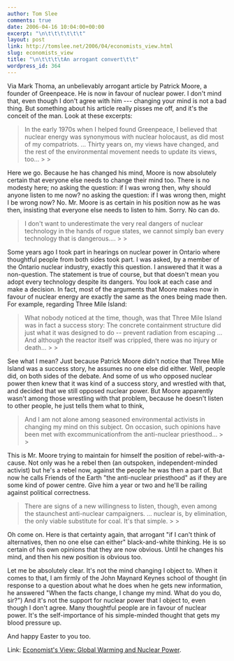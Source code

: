 ```yaml
---
author: Tom Slee
comments: true
date: 2006-04-16 10:04:00+00:00
excerpt: "\n\t\t\t\t\t\t"
layout: post
link: http://tomslee.net/2006/04/economists_view.html
slug: economists_view
title: "\n\t\t\t\tAn arrogant convert\t\t"
wordpress_id: 364
---
```



				

Via Mark Thoma, an unbelievably arrogant article by Patrick Moore, a founder of Greenpeace. He is now in favour of nuclear power. I don't mind that, even though I don't agree with him --- changing your mind is not a bad thing. But something about his article really pisses me off, and it's the conceit of the man. Look at these excerpts:

<blockquote>In the early 1970s when I helped found Greenpeace, I believed that
nuclear energy was synonymous with nuclear holocaust, as did most of my
compatriots. ... Thirty years on, my views have changed, and the rest of the
environmental movement needs to update its views, too...
> 
> </blockquote>

Here we go. Because he has changed his mind, Moore is now absolutely certain that everyone else needs to change their mind too. There is no modesty here; no asking the question: if I was wrong then, why should anyone listen to me now? no asking the question: if I was wrong then, might I be wrong now? No. Mr. Moore is as certain in his position now as he was then, insisting that everyone else needs to listen to him. Sorry. No can do.

<blockquote>I
don't want to underestimate the very real dangers of nuclear technology in the
hands of rogue states, we cannot simply ban every technology that is dangerous....
> 
> </blockquote>




Some years ago I took part in hearings on nuclear power in Ontario where thoughtful people from both sides took part. I was asked, by a member of the Ontario nuclear industry, exactly this question. I answered that it was a non-question. The statement is true of course, but that doesn't mean you adopt every technology despite its dangers. You look at each case and make a decision. In fact, most of the arguments that Moore makes now in favour of nuclear energy are exactly the same as the ones being made then. For example, regarding Three Mile Island:

<blockquote>What nobody noticed at the time, though, was that Three Mile Island was in
fact a success story: The concrete containment structure did just what it was
designed to do -- prevent radiation from escaping ... And although the reactor
itself was crippled, there was no injury or death... 
> 
> </blockquote>

See what I mean? Just because Patrick Moore didn't notice that Three Mile Island was a success story, he assumes no one else did either. Well, people did, on both sides of the debate. And some of us who opposed nuclear power then knew that it was kind of a success story, and wrestled with that, and decided that we still opposed nuclear power. But Moore apparently wasn't among those wrestling with that problem, because he doesn't listen to other people, he just tells them what to think,

<blockquote>And I am not alone among seasoned environmental
activists in changing my mind on this subject. On occasion, such opinions have been met with excommunicationfrom the
anti-nuclear priesthood...
> 
> </blockquote>

This is Mr. Moore trying to maintain for himself the position of rebel-with-a-cause. Not only was he a rebel then (an outspoken, independent-minded activist) but he's a rebel now, against the people he was then a part of. But now he calls Friends of the Earth "the anti-nuclear priesthood" as if they are some kind of power centre. Give him a year or two and he'll be railing against political correctness.




<blockquote>There are signs of a new willingness to listen, though, even among the
staunchest anti-nuclear campaigners. ... nuclear is, by elimination, the
only viable substitute for coal. It's that simple.
> 
> </blockquote>

Oh come on. Here is that certainty again, that arrogant "if I can't think of alternatives, then no one else can either" black-and-white thinking. He is so certain of his own opinions that they are now obvious. Until he changes his mind, and then his new position is obvious too.




Let me be absolutely clear. It's not the mind changing I object to. When it comes to that, I am firmly of the John Maynard Keynes school of thought (in response to a question about what he does when he gets new information, he answered "When the facts change, I change my mind. What do you do, sir?") And it's not the support for nuclear power that I object to, even though I don't agree. Many thoughtful people are in favour of nuclear power. It's the self-importance of his simple-minded thought that gets my blood pressure up.




And happy Easter to you too.




Link: [Economist's View: Global Warming and Nuclear Power](http://economistsview.typepad.com/economistsview/2006/04/global_warming_.html).


		
